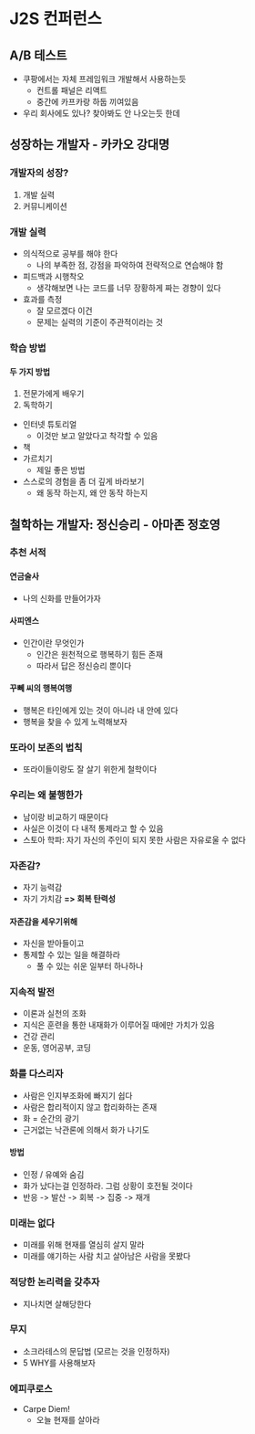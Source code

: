 # J2S 컨퍼런스
## A/B 테스트
- 쿠팡에서는 자체 프레임워크 개발해서 사용하는듯
  - 컨트롤 패널은 리액트
  - 중간에 카프카랑 하둡 끼여있음
- 우리 회사에도 있나? 찾아봐도 안 나오는듯 한데

## 성장하는 개발자 - 카카오 강대명
### 개발자의 성장?
1. 개발 실력
2. 커뮤니케이션

### 개발 실력
- 의식적으로 공부를 해야 한다
  - 나의 부족한 점, 강점을 파악하여 전략적으로 연습해야 함
- 피드백과 시행착오
  - 생각해보면 나는 코드를 너무 장황하게 짜는 경향이 있다
- 효과를 측정
  - 잘 모르겠다 이건
  - 문제는 실력의 기준이 주관적이라는 것

### 학습 방법

#### 두 가지 방법

1. 전문가에게 배우기
2. 독학하기
  - 인터넷 튜토리얼
    - 이것만 보고 알았다고 착각할 수 있음
  - 책
  - 가르치기
    - 제일 좋은 방법
  - 스스로의 경험을 좀 더 깊게 바라보기
    - 왜 동작 하는지, 왜 안 동작 하는지


## 철학하는 개발자: 정신승리 - 아마존 정호영
### 추천 서적
#### 연금술사
- 나의 신화를 만들어가자

#### 사피엔스
- 인간이란 무엇인가
  - 인간은 원천적으로 행복하기 힘든 존재
  - 따라서 답은 정신승리 뿐이다

#### 꾸뻬 씨의 행복여행
- 행복은 타인에게 있는 것이 아니라 내 안에 있다
- 행복을 찾을 수 있게 노력해보자

### 또라이 보존의 법칙
- 또라이들이랑도 잘 살기 위한게 철학이다

### 우리는 왜 불행한가
- 남이랑 비교하기 때문이다
- 사실은 이것이 다 내적 통제라고 할 수 있음
- 스토아 학파: 자기 자신의 주인이 되지 못한 사람은 자유로울 수 없다

### 자존감?
- 자기 능력감
- 자기 가치감
**=> 회복 탄력성**

#### 자존감을 세우기위해
- 자신을 받아들이고
- 통제할 수 있는 일을 해결하라
  - 풀 수 있는 쉬운 일부터 하나하나

### 지속적 발전
- 이론과 실천의 조화
- 지식은 훈련을 통한 내재화가 이루어질 때에만 가치가 있음
- 건강 관리
- 운동, 영어공부, 코딩


### 화를 다스리자
- 사람은 인지부조화에 빠지기 쉽다
- 사람은 합리적이지 않고 합리화하는 존재
- 화 = 순간의 광기
- 근거없는 낙관론에 의해서 화가 나기도

#### 방법
- 인정 / 유예와 숨김
- 화가 났다는걸 인정하라. 그럼 상황이 호전될 것이다
- 반응 -> 발산 -> 회복 -> 집중 -> 재개

### 미래는 없다
- 미래를 위해 현재를 열심히 살지 말라
- 미래를 얘기하는 사람 치고 살아남은 사람을 못봤다

### 적당한 논리력을 갖추자
- 지나치면 살해당한다

### 무지
- 소크라테스의 문답법 (모르는 것을 인정하자)
- 5 WHY를 사용해보자

### 에피쿠로스
- Carpe Diem!
  - 오늘 현재를 살아라